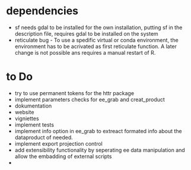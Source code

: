 # dependencies

* sf needs gdal to be installed for the own installation, putting sf in the description file, requires gdal to be installed on the system
* reticulate bug - To use a spedific virtual or conda environment, the environment has to be acrivated as first reticulate function. A later change is not possible ans requires a manual restart of R. 

# to Do

* try to use permanent tokens for the httr package
* implement parameters checks for ee_grab and creat_product
* dokumentation
* website
* vigniettes
* implement tests
* implement info option in ee_grab to extreact formated info about the dataproduct of needed.
* implement export projection control
* add extensibility functionality by seperating ee data manipulation and allow the embadding of external scripts
* 